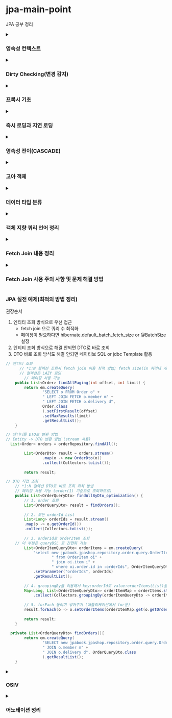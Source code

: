 # jpa-main-point
JPA 공부 정리

<details>
  <summary><h3 style="font-weight:bold;">영속성 컨텍스트</h3></summary>
<p>
엔티티를 영구 저장하는 환경 <br>
애플리케이션과 데이터베이스 사이에서 객체를 보관하는 가상의 데이터베이스 같은 역할을 한다. <br>
엔티티 매니저를 통해 엔티티를 저장하거나 조회하면 엔티티 매니저는 영속성 컨텍스트에 엔티티를 보관하고 관리한다. <br>
출처: https://velog.io/@neptunes032/JPA-%EC%98%81%EC%86%8D%EC%84%B1-%EC%BB%A8%ED%85%8D%EC%8A%A4%ED%8A%B8%EB%9E%80  <br> 
</p>
<p>
사용법: <br>
@PersistenceContext // 스프링이 엔티티매니저를 주입 시켜줌 <br> 
private EntityManager em; <br>
-> 스프링 jpa에서 @Autowired로 대체 가능 <br>
따라서 의존관계 주입하는 방법과 동일하게 사용 가능 <br>
class 레벨에 @RequiredArgsConstructor <br>
private final EntityManager em; <br> 
</p>
</details>

<details>
  <summary><h3 style="font-weight:bold;">Dirty Checking(변경 감지)</h3></summary>
<p>엔티티를 변경할 때 사용하는 방법, transaction할 때 변경된 값들을 감지 후 자동으로 update 한다.</p>
<ol>
  <li>transaction이 있는 서비스 계층에 식별자, 변경할 data 전달</li>
  <li>식별자를 통해 엔티티를 조회해서 영속성 컨텍스트로 등록 후 값을 변경(이때 setter를 지양하고 엔티티의 메서드 이용)</li>
  <li>transaction 커밋 시점에 변경 감지 실행</li>
</ol>
</details>  

<details>
  <summary><h3 style="font-weight:bold;">프록시 기초</h3></summary>
<p>1. em.find() : 데이터베이스를 통해 실제 엔티티 조회</p>
<p>2. em.getReference() : 데이터베이스 조회를 미루는 가짜 엔티티 객체(프록시) 조회 (하이버네이트가 프록시를 만들어줌)</p>
<ol><b>프록시</b>
  <li>실제 클래스를 상속 받아서 만들어짐</li>
  <li>클래스와 겉모양이 같다</li>
  <li>사용하는 입장에는 진짜 객체인지 프록시 객체인지 구분할 필요가 없다</li>
  <li> ex. <br>
    <p>Entity : id, name, getId(), getName()</p>
    <p>Proxy : getId(), getName(), Entity target(엔티티 참조 필드)</p>
  </li>
</ol> 
<ol><b>프록시 객체의 초기화(가져오는 과정)</b>
  <li>클라이언트의 조회(ex. getName())요청</li>
  <li>프록시는 실제 Entity가 없으면 영속성 컨텍스트에 실제 Entity의 초기화를 요청</li>
  <li>영속성 컨텍스트(같은 transaction 범위 내)에 없으면 DB에서 조회</li>
  <li>실제 Entity를 생성</li>
  <li>프록시에서 실제 Entity에 조회 요청</li>
</ol>
<ol><b>프록시의 특징</b>
  <li>프록시 객체는 처음 사용할 때 한 번만 초기화되는 것</li>
  <li>프록시는 초기화시 프록시 객체가 실제 엔티티로 바뀌는 것이 아니라 프록시 객체로 부터 실제 엔티티에 접근이 가능하게 되는 것!</li>
  <li>프록시 객체는 원본 엔티티를 상속 받으므로 타입 체크시 == 비교는 실패한다(상속 관계라면 == 비교 false) -> instance of를 사용해야 한다</li>
  <li>영속성 컨텍스트에 찾는 엔티티가 이미 있으면 em.getReference() 해도 프록시가 아닌 실제 엔티티가 조회된다 <br> -> jpa는 동일성을 보장하기 때문에 영속성 컨텍스트에 있는 객체를 꺼내오면 모두 같다<br>
getReference()를 통해 같은 id로 프록시로만 조회해도 모두 같음
  </li>
  <li>영속성 컨텍스트의 도움을 받을 수 없는 준영속 상태라면 프록시 초기화하면 문제 발생한다
  <br>
    -> detach(), clear(), close() 등을 사용하여 준영속 상태라면 초기화할 수 없음
    (프록시의 초기화는 영속성 컨텍스트를 통해 DB에 쿼리를 보낸는 것이기 때문에)
  </li>
</ol>
<p>프록시는 즉시 로딩과 지연 로딩을 이해하기 위한 기초라고 생각, 실제로 getReference() 사용 거의 안한다</p>
</details>

<details>
  <summary><h3 style="font-weight:bold;">즉시 로딩과 지연 로딩</h3></summary>
<ul><b>지연 로딩</b><br>
    객체 Member 와 Team이 연관관계일 때, Member만 조회해도 되는데 Team까지 조회되는 경우는 효율적이지 않다.<br>
  -> 지연 로딩(LAZY)으로 해결 가능, 처음 Member를 조회할 때가 아니라 실제로 Team의 필드를 가져올 때 team 조회 쿼리를 발생시켜 조회한다
</ul>
<ul><b>즉시 로딩</b><br>
    만약 Member와 Team을 항상 같이 조회한다면 즉시 로딩(EAGER)을 사용해서 한번에 조회할 수 있다.<br>
    *but, 실무에서는 가급적 지연로딩을 사용해야 한다<br>
    - 즉시 로딩 적용시 예상치 못한 SQL이 발생할 수 있기 때문에<br>
    -> find() 이용시 모든 연관 관계 테이블을 join 해서 가져옴<br>
    - 즉시 로딩은 JPQL에서 N+1 문제를 일으킨다<br>
    -> Member를 createQuery()를 이용해 JPQL로 조회시 Team이 EAGER로 돼있다면 JPQL에 의해
    Member만 조회 쿼리(1)를 보낸 직후 결과 row 수만큼 Team 조회 쿼리(N)을 발생시킨다<br>
    - @ManyToOne, @OneToOne(~ToOne)은 기본 설정이 즉시 로딩이다<br>
    -> 실무에서는 신경써서 LAZY로 설정해야 한다
</ul>
<ol><b>* N+1 문제 해결 방법</b>
  <li>우선 모든 연관관계에서 지연 로딩으로 설정(@~ToOne 에서는 직접 설정 필요)</li>
  <li>JPQL에서 fetch join을 사용해서 필요한 테이블만 join해서 한 번에 가져오기</li>
  <li>@EntityGraph 를 이용하는 방법도 있다</li>
  <li>결론: 모든 연관관계에서 지연 로딩 사용하고, N+1 문제는 JPQL fetch join으로 해결하기</li>
</ol>
</details>

<details>
  <summary><h3 style="font-weight:bold;">영속성 전이(CASCADE)</h3></summary>
<ul>
  <li>특정 엔티티를 영속 상태로 만들 때 연관된 엔티티도 함께 영속 상태로 만들고 싶을 때 사용</li>
  <li>영속성 전이는 연관관계 매핑하는 것과 아무 관련 없다</li>
  <li>주의점: 자식 엔티티를 관리하는 부모 엔티티가 한 개이고, 생성/ 삭제 등의 생명 주기가 완전히 일치할 때 사용해야 한다. 부모와 관련없이 자식 엔티티만 따로 생성하거나 삭제해야한다면 사용 X</li>
  <li>결론: 설계 처음에는 cascade를 사용하지 않고 설계한 후 라이프 사이클이 완전 동일한 객체라면 cascade를 설정해서 리팩토링하는 설계가 좋다</li>
</ul>
</details>

<details>
  <summary><h3 style="font-weight:bold;">고아 객체</h3></summary>
<ul>
  <li>고아 객체 제거: 부모 엔티티와 연관관계가 끊어진 자식 엔티티를 자동으로 삭제</li>
  <li>orphanRemoval = true 으로 설정</li>
  <li>
    ex. <br>
    Parent parent = em.find(Parent.class, id); <br>
    parent.getChildList().remove(0); <br>
    위처럼 remove하면 delete 쿼리가 발생한다
  </li>
  <li>참조하는 곳이 하나일 때만 사용해야 한다</li>
  <li>특정 엔티티가 개인 소유할 때만 사용해야 한다</li>
  <li>개념적으로 부모를 제거하면 자식들은 고아가 되기 때문에 이때는 CascadeType.remove와 동일하게 작동한다</li>
  <li>
    영속성 전이와 고아 객체 속성 둘다 사용하면 부모 엔티티가 자식 엔티티의 생명 주기를 완전히 관리할 수 있다<br>
  -> 도메인 주도 설계(DDD) Aggregate Root 개념을 구현할 때 유용(부모 엔티티를 관리하는 레포지토리만 만들어서 자식 엔티티까지 관리할 수 있게 하는 것)
  </li>
</ul>
</details>

<details>
  <summary><h3 style="font-weight:bold;">데이터 타입 분류</h3></summary>
<p>1. 엔티티 타입</p>
  <ul>
    <li>@Entity로 정의하는 객체</li>
    <li>데이터가 변해도 식별자로 지속해서 추적 가능</li>
  </ul>
<p>2. 값 타입</p>
  <ul>
    <li>int, Integer, String 등 단순히 값으로 사용하는 자바 기본 타입이나 객체</li>
    <li>식별자가 없고 값만 있으므로 변경시 추적 불가</li>
    <li> 기본값 타입
      <ul>
        <li>기본 타입 int, double</li>
        <li>래퍼 클래스 integer, Long</li>
        <li>String</li>
        <li>생명주기를 엔티티에 의존</li>
        <li>값 타입은 공유하면 안된다. (ex. 회원 이름 변경시 다른 회원의 이름도 함께 변경되면 안됨)</li>
        <li>
          참고) Integer같은 래퍼 클래스나 String 같은 특수 클래스는 주소값을 복사하므로 공유가 된다, 기본값 타입은 이렇게 공유하면 안된다.<br>
          ex)<br>
          Integer a = 10;<br>
          Integer b = a;<br>
          a = 20;<br>
          a와 b는 같은 주소를 바라보므로 20의 값을 가지게 된다.
        </li>
      </ul>
    <li>
    <li> 임베디드 타입
      <ul>
        <li>
          int, String 과 같은 값 타입<br>
          ex) 회원 엔티티: id, name, startDate, endDate, city, street, zipcode <br>
          -> id, name, workPeriod, address (연관된 필드끼리 묶어 클래스로)
        </li>
        <li>
          사용법: @Embeddable(값 타입 정의하는 곳), @Embedded(사용하는 곳), 기본 생성자 필수
        </li>
        <li>
          장점: 재사용 가능, 높은 응집도, 모든 값 타입을 소유하고 있는 엔티티가 생명주기를 관리,
          DB의 변경은 필요 없음, 객체 지향적, 객체와 테이블을 아주 세밀하게 매핑하는 것이 가능
        </li>
        <li>
          한 엔티티에서 중복되는 필드가 있는 값타입 여러개 사용하려면 @AttributeOverride를 사용해 컬럼명 재정의 할 수 있다.
        </li>
        <li>
          @MappedSuperclass VS @Embeddable <br>
          상속 vs 위임의 개념이다.<br>
          @MappedSuperclass 는 비교적 다수의 클래스에서 공통으로 사용할 수 있는 필드를
          묶어놓은 클래스를 지정해서 사용할 때 사용해야 한다 (ex. 생성일, 수정일 등)<br>
          하나의 객체는 하나만 상속할 수 있다.
        </li>
      </ul>
    </li>
    <li> 값 타입 공유 참조
      <ul>임베디드 값타입을 여러 엔티티에서 공유해버리면 위험하다.
        <li>같은 값을 가지는 게 아니라 같은 주소를 바라보기 때문에</li>
        <li>각각 다르게 new 해서 사용해야 한다.</li>
        <li>
          객체 타입은 참조 값을 직접 대입하는 것을 막을 방법이 없다.<br>
          -> 따라서 불변 객체로 만들어 버려서 생성 이후에 값의 수정을 못하게 해야 한다.
        </li>
        <li>결론: 임베디드 값타입은 항상 불변 객체로 만들어 사용해야 한다.</li>
      </ul>
    </li>
    <li> 값 타입 비교
      <ul>
        <li>동일성 비교: 인스턴스의 참조값을 비교, == 사용</li>
        <li>동등성 비교: 인스턴스의 실제값을 비교, equals() 사용</li>
      </ul>
    </li>
    <li> 컬렉션 값 타입
      <ul>
        <li>값 타입을 하나 이상 저장할 때 사용</li>
        <li>@ElementCollection, @CollectionTable 사용</li>
        <li>
          DB는 컬렉션을 같은 테이블에 저장할 수 없다.<br>
          -> 컬렉션을 저장하기 위한 별도의 테이블이 필요하다.
        </li>
        <li>
          수정시에 update가 아니라 delete-insert 된다.
          (side-effect를 방지하기 위해 setter를 허용하지 않는 불변 객체로 만들기 때문)
        </li>
        <li>
          컬렉션 값 타입을 굳이 사용해야 할까? Entity로 전환해서 cascade와 하는 것이 비슷<br>
          - 값타입 컬렉션의 제약사항 <br>
          <ol>
            <li>값타입은 엔티티와 다르게 식별자 개념이 없다.</li>
            <li>값 변경시 추적이 어렵다.</li>
            <li>변경시 주인 엔티티와 연관된 모든 데이터 삭제 후 다시 저장한다.</li>
            <li>값 타입 컬렉션을 매핑하는 테이블은 모든 컬럼을 묶어서 기본키를 구성해야 한다.
              (null 허용 x, 중복 x)</li>
            <li>생명주기를 엔티티에 의존한다.</li>
            <li>공유하지 않는 것이 안전하다.(불변 객체로 만들어야 한다.)</li>
          </ol>
          - 결론: 차라리 Entity로 전환하는 게 나을수도 있다.(고려해야 한다.)<br>
          값 타입을 사용할 때는 추적이 필요없고 정말 간단한 값들에만 사용해야 한다.<br>
          Entity로 전환시에는<br>
          1. 1:다 연관관계로 설정<br>
          2. cascade (영속성 전이) + orphanremoval (고아 객체 제거) 로 설정
        </li>
      </ul>
    </li>
  </ul>
</details>  

<details>
  <summary><h3 style="font-weight:bold;">객체 지향 쿼리 언어 정리</h3></summary>
  <ol>
    <li>JPA 는 다양한 쿼리 방법을 지원한다
      <ul>
        <li>JPQL (표준 문법)</li>
        <li>QueryDSL</li>
        <li>네이티브 SQL도 가능 (특정 DB에 종속적인 SQL 쿼리)</li>
      </ul>
    </li>
    <li>JPQL이란?
      <ul>
        <li>객체 지향 쿼리 언어이고 테이블이 아닌 엔티티를 대상으로 쿼리를 작성하는 문법</li>
        <li>가장 단순한 조회 방법</li>
        <li>추상화된 형태라 SQL에 의존하지는 않지만 SQL로 변환돼서 실행된다.</li>
        <li>문자열 형태이기 때문에 동적 쿼리를 해결하기가 어렵다.</li>
      </ul>
    </li>
    <li>프로젝션
      <ul>
        <li>select 절에 조회할 대상을 지정하는 것, 엔티티의 일부 데이터만을 가져오게 하는 기능</li>
        <li>대상: 엔티티, 임베디드 타입, 스칼라 타입</li>
        <li>임베디드 타입은 조회의 시작점이 될 수 없다는 제약이 있다.<br>
        -> Address가 임베이드 타입이면, String query = "SELECT o.address FROM Order o" / List<Address> addresses = em.createQuery( query, Address.class ).getResultList(); <br>
          이렇게 엔티티로 부터 가져와야 한다.</li>
        <li>여러 타입을 가져오려면 DTO를 따로 만들어서 가져오는 방법이 좋다.<br>
          ex. List<MemberDTO> result = em.createQuery("select new jpql.MemberDTO(m.username, m.age) from MemberDTO m ", MemberDTO.class) <br>
          주의점: 엔티티가 아니기 때문에 new 키워드를 사용해 생성자를 사용하듯이 작성해야 한다.<br>
          패키지 경로를 다 적어줘야 한다. (queryDSL에서는 import 가능)<br>
          DTO에 생성자를 만들어 줘야한다. 
        </li>
      </ul>
    </li>
    <li>페이징 API
      <p>setFirstResult(int startPosition) : 시작 위치 (index)</p>
      <p>setMaxResult(int maxResult) : 조회할 데이터 수</p>
    </li>
    <li>join
      <p>내부 조인 inner join</p>
      <p>외부 조인 left (outer) join</p>
      <p>세타 조인</p>
    </li>
    <li>서브쿼리
      <p>JPA 에서는 where, having 절 + 하이버네이트에서 지원: select 절에서 사용 가능</p>
      <p>but, from 절에서는 사용할 수 없다. -> join으로 풀어서 or 쿼리 두 번으로 나눠서 해결</p>
    </li>
    <li>경로 표현식
      <ul>
        <li>상태필드 : 단순히 값을 저장하기 위한 필드, 경로 탐색의 끝이라 더이상 탐색 X<br>
          ex. m.username
        </li>
        <li>연관필드
          <ul>
            <li>단일 값 연관 필드 : @ManyToOne, @OneToOne / 대상이 엔티티일때<br>
              묵시적 내부 조인(inner join) 발생, 탐색 O <br>
              ex. m.team
            </li>
            <li>*컬렉션 값 연관 필드 : @OneToMany, @ManyToMany / 대상이 컬렉션일때<br>
              묵시적 내부 조인 발생, 탐색 X <br>
              ex. m.orders <br>
              -> 컬렉션이니까 특정 데이터를 가져올 수 없어서 필드 탐색이 불가능하다. <br>
              -> from 절에서 명시적 조인을 통해 별칭 얻어서 별칭으로부터 탐색 가능하다. 
              -> ex. select m.username from Team t join t.members m (O) <br>
              select t.members.username from Team t (X) <br>
              => 결론: 묵시적 조인은 사용하면 안좋다. 명시적 조인을 사용해서 탐색해야 한다.<br>
              - join은 SQL 튜닝에 중요 포인트이고, 묵시적 join은 어떻게 생성될지 파악하기 어렵기 때문에
            </li>
          </ul>
        </li>
      </ul>
    </li>
    <li>https://github.com/tkdlek0501/jpa-basic/blob/main/src/main/java/jpa/basic/example/MemberRepository.java</li>
  </ol>
</details> 

<details>
  <summary><h3 style="font-weight:bold;">Fetch Join 내용 정리</h3></summary>
  <p>JPA를 사용하는 실무에서 가장 중요한 포인트</p>
  <ul>
    <li>SQL join의 종류가 아니다.</li>
    <li>JPQL에서 성능 최적화를 위해 제공하는 기능</li>
    <li>연관된 엔티티나 컬렉션을 SQL 한 번에 함께 조회 (테이블이 아닌 엔티티를 기준으로 조회)</li>
    <li>join fetch 명령어를 사용</li>
    <li>기본은 inner join</li>
  </ul>
  <p>ex. 회원 조회시 연관된 팀도 함께 조회(한 번의 SQL)</p>
  <ul>
    <li>JPQL) select m from Member m join fetch m.team</li>
    <li>SQL) select m.*, t.* from member m inner join team t on m.team_id = t.team_id</li>
  </ul>
  <p>주의점: 1:다 연관관계(컬렉션) 에서 데이터 중복이 일어날 수 있다<br>
    -> distinct로 해결<br>
    SQL의 distinct 기능 + 같은 식별자를 가진 엔티티 중복 제거
  </p>
  <ul>fetch join 과 일반 join의 차이
    <li>일반 join 은 실행시 연관된 엔티티를 함께 조회하지 않음</li>
    <li>JPQL 은 결과 반환시 연관 관계 고려 x, 단지 select 절에 지정한 엔티티만 조회한다</li>
    <li>팀 엔티티만 조회하고, 회원 엔티티는 조회 x</li>
    <li>fetch join 사용할 때만 연관된 엔티티도 함께 조회되는 것(즉시 로딩)</li>
    <li>요약: JPQL에서는 fetch join을 사용할 때만 연관된 엔티티를 함께 조회한다 (그냥 join은 연관 관계 고려 x)</li>
    <li>또한 fetch join은 즉시 로딩이다</li>
  </ul>
  <ol>fetch join의 특징과 한계
    <li>fetch join 대상에는 별칭을 줄 수 없다. <br>
      ex. fetch join t.members m 이렇게 별칭(as)를 주고 where 절에 m.age > 10 이런 조건을 주는 것은 안된다. <br>
      : team 으로부터 member 탐색시 member 전체가 조회되지 않고 일부만 조회하게 되므로 탐색에 누락이 생긴다. 객체 그래프를 탐색한다는 것은 전체를 조회한다는 개념 <br>
      따라서 일부만 조회하고 싶다면 fetch join이 아니라 아예 따로 쿼리를 생성해야 한다. 
    </li>
    <li>둘 이상의 컬렉션은 fetch join 할 수 없다.<br>
      1:다 하나도 데이터 중복이 생기는데 둘 이상이면 예상치 못한 join이 발생할 수 있다.
    </li>
    <li>컬렉션(1:다) fetch join하면 페이징 API 쓸 수 없다.(1:1, 다:1은 페이징 가능)<br>
      1:다 에서 페이징 API를 쓰려면 <br>
      1. 다:1 로 조회하는 쿼리로 변경
      2. 1:다를 쓰려면 @Batchsize 로 in() 쿼리를 추가해서 페이징 해줘야한다. (연관된 엔티티 몇 row 조회할지 설정)
    </li>
    <li>결론(fetch join 사용 유의점)<br>
      fetch join 은 객체 그래프를 유지할 때는 효과적(fetch join의 대상을 별칭으로 지정하고 조건식을 만들면 안된다.)<br>
      모든 것을 fetch join으로 해결할 수는 없다.<br>
      통계 등 엔티티가 가진 모양이 아닌 전혀 다른 결과를 내야 한다면, fetch join 보다는 일반 join을 사용해서 필요한 data들만 조회해서 DTO로 반환하는 것이 효과적이다.
    </li>
  </ol>
</details>

<details>
  <summary><h3 style="font-weight:bold;">Fetch Join 사용 주의 사항 및 문제 해결 방법</h3></summary>
<ul> 주의점
  <li>1:N, 즉 컬렉션을 조회할 때는 다음과 같은 사항들을 주의해야 한다.</li>
  <li>1:N을 fetch join 해서 가져오면 데이터 수가 뻥튀기 된다.(N 쪽을 기준으로 row가 만들어지기 때문)</li>
  <li>위 같은 문제를 jpql의 distinct 로 해결할 수는 있지만, (같은 식별자의 data 중복을 제거 + SQL의 distinct)</li>
  <li>1. 1:N 관계를 fetch join하면 paging 불가능 (SQL결과는 뻥튀기 돼있어, JPA가 실제 쿼리가 아닌 메모리 단계에서 페이징 처리를 하기 때문에)</li>
  <li>2. 1:N 관계 fetch join은 1개만 사용해야 한다. (1:N:N:... 이렇게 사용하면 데이터 조회시 부정합 발생 가능)</li>
</ul>
  <ol> 해결방안
    <li>먼저 ToOne 관계는 모두 fetch join을 걸어준다. (N:1, 1:1 관계는 data 중복을 발생시키지 않기 때문에 한번에 join해서 가져오도록 한다.)</li>
    <li>컬렉션은 지연 로딩으로 조회하도록 한다. (컬렉션은 jpql에서 fetch join 걸지 않고, fetchType:LAZY 로 조회되도록 내버려둔다.)</li>
    <li>지연 로딩 성능을 최적화(N+1 문제 방지) 하기 위해 fetch size를 설정해준다. 
      (1+N 방식의 조회가 아니라 IN 쿼리로 1+1 조회가 되도록 해준다. 즉 테이블 당 한개의 쿼리만 날려서 조회된다.)
      <ol>방법
        <li>글로벌(일반적으로 사용) : propertise에서 spring.jpa.properties.hibernate.default_batch_fetch_size: 개수</li>
        <li>개별 : @OneToMany 설정해둔 필드 값에 @BatchSize(size = 개수)</li>
      </ol>
    </li>
    <li>IN query 개수 max는 1000개라고 생각하면 된다. (100~500 사이가 적당)</li>
  </ol>
</details>


<h3 style="font-weight:bold;">JPA 실전 예제(최적의 방법 정리)</h3>
<p>권장순서</p>
<ol>
  <li>엔티티 조회 방식으로 우선 접근
    <ul>
      <li>fetch join 으로 쿼리 수 최적화</li>
      <li>페이징이 필요하다면 hibernate.default_batch_fetch_size or @BatchSize 설정</li>
    </ul>
  </li>
  <li>엔티티 조회 방식으로 해결 안되면 DTO로 바로 조회</li>
  <li>DTO 바로 조회 방식도 해결 안되면 네이티브 SQL or jdbc Template 활용</li>
</ol>
  
```java
// 엔티티 조회
      // *1:N 컬렉션 조회시 fetch join 이용 최적 방법; fetch size(in 쿼리내 개수) 이용
      // 컬렉션은 LAZY 로딩
	    // 페이징 사용 가능
	public List<Order> findAllPaging(int offset, int limit) {
		return em.createQuery(
				"SELECT o FROM Order o" +
				" LEFT JOIN FETCH o.member m" +
				" LEFT JOIN FETCH o.delivery d", 
				Order.class
				).setFirstResult(offset)
				.setMaxResults(limit)
				.getResultList();
	}
```

```java
// 엔티티를 DTO로 변환 방법
// Entity -> DTO 변환 방법 (stream 사용)
  List<Order> orders = orderRepository.findAll();

		List<OrderDto> result = orders.stream()
				.map(o -> new OrderDto(o))
				.collect(Collectors.toList());
		
		return result;
```  
    
```java
// DTO 직접 조회
    // *1:N 컬렉션 DTO로 바로 조회 최적 방법
    // 페이징 사용 가능 (order(1) 기준으로 조회하므로)
	public List<OrderQueryDto> findAllByDto_optimization() {
		// 1. order 조회
		List<OrderQueryDto> result = findOrders(); 
		
		// 2. 모든 orderId List
		List<Long> orderIds = result.stream()
		.map(o -> o.getOrderId())
		.collect(Collectors.toList());
		
		// 3. orderId로 orderItem 조회 
    // 이 부분은 queryDSL 로 간편화 가능
		List<OrderItemQueryDto> orderItems = em.createQuery(
			"select new jpabook.jpashop.repository.order.query.OrderItemQueryDto(oi.order.id, i.name, oi.orderPrice, oi.count)" +
					" from OrderItem oi" +
					" join oi.item i" +
					" where oi.order.id in :orderIds", OrderItemQueryDto.class)
			.setParameter("orderIds", orderIds)
			.getResultList();
		
		// 4. groupingBy를 이용해서 key:orderId로 value:orderItems(List)를 묶어서 Map으로 변환
		Map<Long, List<OrderItemQueryDto>> orderItemMap = orderItems.stream()
			.collect(Collectors.groupingBy(orderItemQueryDto -> orderItemQueryDto.getOrderId()));
		
		// 5. forEach 돌리며 넣어주기 (애플리케이션에서 for문)
		result.forEach(o -> o.setOrderItems(orderItemMap.get(o.getOrderId()))); // orderItem 넣어줌
		
		return result;
	}
  
  private List<OrderQueryDto> findOrders(){
		return em.createQuery(
				"SELECT new jpabook.jpashop.repository.order.query.OrderQueryDto(o.id, m.name, o.orderDate, o.status, d.address) FROM Order o" +
				" JOIN o.member m" + 
				" JOIN o.delivery d", OrderQueryDto.class
				).getResultList();
	}
```   

<details>
  <summary><h3 style="font-weight:bold;">OSIV</h3></summary>
	<p>OSIV는 true(기본값)이면 transaction 종료시에도 영속 상태를 유지하고 DB 커넥션도 유지 (이 때문에 지연로딩이 가능 but 연결을 오래 유지하면 문제 발생 가능)</p>
	<p>false 이면 transaction 종료시 영속성 컨텍스트 닫고, DB 커넥션도 반환</p>
	<p>결론: 커맨드와 쿼리를 분리해야 한다. (view, controller 단에서 쿼리를 사용치 않고 서비스 계층을 통해서만 쿼리를 날리도록 해야한다)</p>
	<p>ADMIN 페이지처럼 커넥션을 많이 사용하지 않는 애플리케이션이면 true로 설정해도 된다</p>
	<p>spring.jpa.open-in-view=false</p>
</details>	
    
<details>
  <summary><h3 style="font-weight:bold;">어노테이션 정리</h3></summary>
<ul>
  <li>@ManyToOne</li>
  <span>다대일 [N:1]</span>
  <li>@OneToMany</li>
  <span>일대다 [1:N]</span>
  <li>@OneToOne</li>
  <span>일대일 [1:1]</span>
  <br>
  <li>@ManyToMany (다대다)는 사용을 지양해야 한다.</li>
  <span>@JoinTable을 통해 중간 테이블을 사용해야하는데, 이러면 중간 테이블은<br>
  단순히 매핑해주는 역할만 할 수 있고 다른 컬럼들을 가지지 못하기 때문에 유연하지 못하게 된다. </span>
  <li>@JoinColumn</li>
  <span>외래키가 있는 테이블과 매핑된 엔티티에서 설정해야 한다. (연관관계의 주인, N 쪽)</span> <br>
  <span>반대쪽은 mappedBy로 명시 해줘야 한다.</span>
  <li>@Enumerated</li>
  <span>enum 타입을 사용할 때 필요한 어노테이션</span><br>
  <span>사용시에 반드시 @Enumerated(EnumType.STRING) 처럼 설정해야한다.</span>
  <span>String으로 설정을 안하면 ordinary 설정이 돼서 enum을 수정하기 어려워진다.</span>
  <li>@Id @GeneratedValue</li>
  <span>Id는 테이블의 주키 역할을 한다는 것을 나타내게</span><br>
  <span>GeneratedValue는 주키 생성 전략 설정</span>
  <li>@Embeddable, @Embedded</li>
  <span>하나의 엔티티 내에서 연관성 있는 필드들을 다른 객체로 분리 후 사용하기 위해</span>
  <span>Embeddable은 타입을 정의하는 곳(클래스)에 표시, Embedded는 사용하는 곳(필드)에 표시</span>
</ul>
</details>
